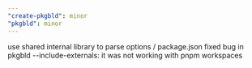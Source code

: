 ```yaml
---
"create-pkgbld": minor
"pkgbld": minor
---
```


use shared internal library to parse options / package.json
fixed bug in pkgbld --include-externals: it was not working with pnpm workspaces